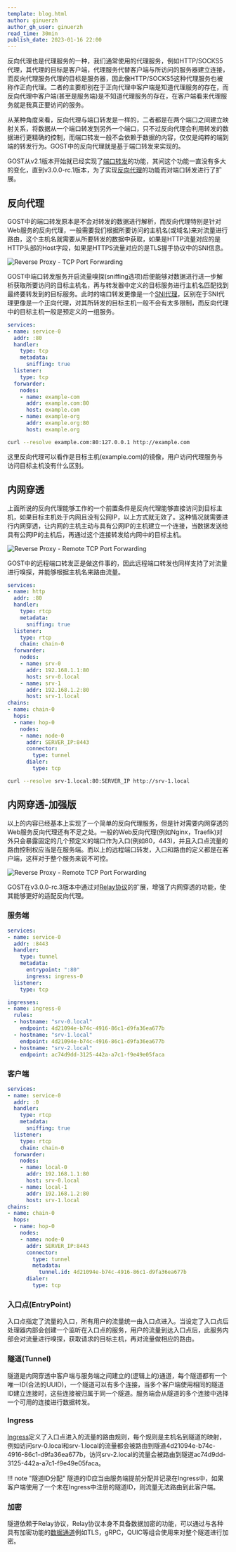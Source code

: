 ```yaml
---
template: blog.html
author: ginuerzh
author_gh_user: ginuerzh
read_time: 30min
publish_date: 2023-01-16 22:00
---
```


反向代理也是代理服务的一种，我们通常使用的代理服务，例如HTTP/SOCKS5代理，其代理的目标是客户端，代理服务代替客户端与所访问的服务器建立连接，而反向代理服务代理的目标是服务器，因此像HTTP/SOCKS5这种代理服务也被称作正向代理。二者的主要却别在于正向代理中客户端是知道代理服务的存在，而反向代理中客户端(甚至是服务端)是不知道代理服务的存在，在客户端看来代理服务就是我真正要访问的服务。

从某种角度来看，反向代理与端口转发是一样的，二者都是在两个端口之间建立映射关系，将数据从一个端口转发到另外一个端口，只不过反向代理会利用转发的数据进行更精确的控制，而端口转发一般不会依赖于数据的内容，仅仅是纯粹的端到端的转发行为。GOST中的反向代理就是基于端口转发来实现的。

GOST从v2.1版本开始就已经实现了[端口转发](https://v2.gost.run/port-forwarding/)的功能，其间这个功能一直没有多大的变化，直到v3.0.0-rc.1版本，为了实现[反向代理](https://gost.run/tutorials/reverse-proxy/)的功能而对端口转发进行了扩展。

## 反向代理

GOST中的端口转发原本是不会对转发的数据进行解析，而反向代理特别是针对Web服务的反向代理，一般需要我们根据所要访问的主机名(或域名)来对流量进行路由，这个主机名就需要从所要转发的数据中获取，如果是HTTP流量对应的是HTTP头部的Host字段，如果是HTTPS流量对应的是TLS握手协议中的SNI信息。

![Reverse Proxy - TCP Port Forwarding](../../images/reverse-proxy-tcp.png) 

GOST中端口转发服务开启流量嗅探(sniffing选项)后便能够对数据进行进一步解析获取所要访问的目标主机名，再与转发器中定义的目标服务进行主机名匹配找到最终要转发到的目标服务。此时的端口转发更像是一个[SNI代理](https://gost.run/tutorials/protocols/sni/)，区别在于SNI代理更像是一个正向代理，对其所转发的目标主机一般不会有太多限制，而反向代理中的目标主机一般是预定义的一组服务。

```yaml hl_lines="7 14 17"
services:
- name: service-0
  addr: :80
  handler:
    type: tcp
    metadata:
      sniffing: true
  listener:
    type: tcp
  forwarder:
    nodes:
    - name: example-com
      addr: example.com:80
      host: example.com
    - name: example-org
      addr: example.org:80
      host: example.org
```

```bash
curl --resolve example.com:80:127.0.0.1 http://example.com
```

这里反向代理可以看作是目标主机(example.com)的镜像，用户访问代理服务与访问目标主机没有什么区别。

## 内网穿透

上面所说的反向代理能够工作的一个前置条件是反向代理能够直接访问到目标主机，如果目标主机处于内网且没有公网IP，以上方式就无效了。这种情况就需要进行内网穿透，让内网的主机主动与具有公网IP的主机建立一个连接，当数据发送给具有公网IP的主机后，再通过这个连接转发给内网中的目标主机。

![Reverse Proxy - Remote TCP Port Forwarding](../../images/reverse-proxy-rtcp.png) 

GOST中的远程端口转发正是做这件事的，因此远程端口转发也同样支持了对流量进行嗅探，并能够根据主机名来路由流量。

```yaml hl_lines="7 15 18"
services:
- name: http
  addr: :80
  handler:
    type: rtcp
    metadata:
      sniffing: true
  listener:
    type: rtcp
    chain: chain-0
  forwarder:
    nodes:
    - name: srv-0
      addr: 192.168.1.1:80
      host: srv-0.local
    - name: srv-1
      addr: 192.168.1.2:80
      host: srv-1.local
chains:
- name: chain-0
  hops:
  - name: hop-0
    nodes:
    - name: node-0
      addr: SERVER_IP:8443 
      connector:
        type: tunnel
      dialer:
        type: tcp
```

```bash
curl --resolve srv-1.local:80:SERVER_IP http://srv-1.local
```

## 内网穿透-加强版

以上的内容已经基本上实现了一个简单的反向代理服务，但是针对需要内网穿透的Web服务反向代理还有不足之处。一般的Web反向代理(例如Nginx，Traefik)对外只会暴露固定的几个预定义的端口作为入口(例如80，443)，并且入口点流量的路由控制权应当是在服务端。而以上的远程端口转发，入口和路由的定义都是在客户端，这样对于整个服务来说不可控。

![Reverse Proxy - Remote TCP Port Forwarding](../../images/reverse-proxy-rtcp2.png) 

GOST在v3.0.0-rc.3版本中通过对[Relay协议](https://gost.run/tutorials/protocols/relay/)的扩展，增强了内网穿透的功能，使其能够更好的适配反向代理。

### 服务端

```yaml hl_lines="7 8"
services:
- name: service-0
  addr: :8443
  handler:
    type: tunnel
    metadata:
      entrypoint: ":80"
      ingress: ingress-0
  listener:
    type: tcp

ingresses:
- name: ingress-0
  rules:
  - hostname: "srv-0.local"
    endpoint: 4d21094e-b74c-4916-86c1-d9fa36ea677b
  - hostname: "srv-1.local"
    endpoint: 4d21094e-b74c-4916-86c1-d9fa36ea677b
  - hostname: "srv-2.local"
    endpoint: ac74d9dd-3125-442a-a7c1-f9e49e05faca
```

### 客户端

```yaml hl_lines="29"
services:
- name: service-0
  addr: :0
  handler:
    type: rtcp
    metadata:
      sniffing: true
  listener:
    type: rtcp
    chain: chain-0
  forwarder:
    nodes:
    - name: local-0
      addr: 192.168.1.1:80
      host: srv-0.local
    - name: local-1
      addr: 192.168.1.2:80
      host: srv-1.local
chains:
- name: chain-0
  hops:
  - name: hop-0
    nodes:
    - name: node-0
      addr: SERVER_IP:8443 
      connector:
        type: tunnel
        metadata:
          tunnel.id: 4d21094e-b74c-4916-86c1-d9fa36ea677b
      dialer:
        type: tcp
```

### 入口点(EntryPoint)

入口点指定了流量的入口，所有用户的流量统一由入口点进入。当设定了入口点后处理器内部会创建一个监听在入口点的服务，用户的流量到达入口点后，此服务内部会对流量进行嗅探，获取请求的目标主机，再对流量做相应的路由。

### 隧道(Tunnel)

隧道是内网穿透中客户端与服务端之间建立的(逻辑上的)通道，每个隧道都有一个唯一ID(合法的UUID)，一个隧道可以有多个连接，当多个客户端使用相同的隧道ID建立连接时，这些连接被归属于同一个隧道。服务端会从隧道的多个连接中选择一个可用的连接进行数据转发。

### Ingress

[Ingress](https://gost.run/concepts/ingress/)定义了入口点进入的流量的路由规则，每个规则是主机名到隧道的映射，例如访问srv-0.local和srv-1.local的流量都会被路由到隧道4d21094e-b74c-4916-86c1-d9fa36ea677b，访问srv-2.local的流量会被路由到隧道ac74d9dd-3125-442a-a7c1-f9e49e05faca。

!!! note "隧道ID分配"
    隧道的ID应当由服务端提前分配并记录在Ingress中，如果客户端使用了一个未在Ingress中注册的隧道ID，则流量无法路由到此客户端。

### 加密

隧道依赖于Relay协议，Relay协议本身不具备数据加密的功能，可以通过与各种具有加密功能的[数据通道](https://gost.run/tutorials/protocols/overview/#_5)例如TLS，gRPC，QUIC等组合使用来对整个隧道进行加密。


